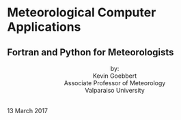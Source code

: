 

# <b>Meteorological Computer Applications</b>

## <b>Fortran and Python for Meteorologists</b>
 
<p align="center">
 by: <br>
 Kevin Goebbert <br>
 Associate Professor of Meteorology <br>
 Valparaiso University <br><br>

 13 March 2017
</p>
